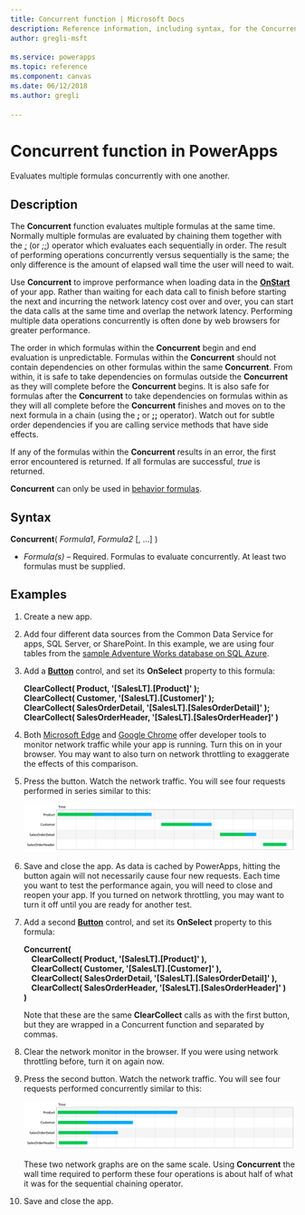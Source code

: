 ```yaml
---
title: Concurrent function | Microsoft Docs
description: Reference information, including syntax, for the Concurrent function in PowerApps
author: gregli-msft

ms.service: powerapps
ms.topic: reference
ms.component: canvas
ms.date: 06/12/2018
ms.author: gregli

---
```

# Concurrent function in PowerApps
Evaluates multiple formulas concurrently with one another.

## Description
The **Concurrent** function evaluates multiple formulas at the same time.  Normally multiple formulas are evaluated by chaining them together with the [*;*](operators.md) (or [*;;*](operators.md)) operator which evaluates each sequentially in order.  The result of performing operations concurrently versus sequentially is the same; the only difference is the amount of elapsed wall time the user will need to wait.

Use **Concurrent** to improve performance when loading data in the [**OnStart**](../controls/control-screen.md) of your app.  Rather than waiting for each data call to finish before starting the next and incurring the network latency cost over and over, you can start the data calls at the same time and overlap the network latency.  Performing multiple data operations concurrently is often done by web browsers for greater performance.  

The order in which formulas within the **Concurrent** begin and end evaluation is unpredictable.  Formulas within the **Concurrent** should not contain dependencies on other formulas within the same **Concurrent**.  From within, it is safe to take dependencies on formulas outside the **Concurrent** as they will complete before the **Concurrent** begins.  It is also safe for formulas after the **Concurrent** to take dependencies on formulas within as they will all complete before the **Concurrent** finishes and moves on to the next formula in a chain (using the **;** or **;;** operator).  Watch out for subtle order dependencies if you are calling service methods that have side effects.

If any of the formulas within the **Concurrent** results in an error, the first error encountered is returned.  If all formulas are successful, *true* is returned.

**Concurrent** can only be used in [behavior formulas](../working-with-formulas-in-depth.md).

## Syntax
**Concurrent**( *Formula1*, *Formula2* [, ...] )

* *Formula(s)* – Required. Formulas to evaluate concurrently.  At least two formulas must be supplied.

## Examples

1. Create a new app.

2. Add four different data sources from the Common Data Service for apps, SQL Server, or SharePoint.  In this example, we are using four tables from the [sample Adventure Works database on SQL Azure](https://docs.microsoft.com/en-us/azure/sql-database/sql-database-get-started-portal).

2. Add a **[Button](../controls/control-button.md)** control, and set its **OnSelect** property to this formula:

	**ClearCollect( Product, '[SalesLT].[Product]' );<br>
	ClearCollect( Customer, '[SalesLT].[Customer]' );<br>
	ClearCollect( SalesOrderDetail, '[SalesLT].[SalesOrderDetail]' );<br> 
	ClearCollect( SalesOrderHeader, '[SalesLT].[SalesOrderHeader]' )**

3. Both [Microsoft Edge](https://docs.microsoft.com/en-us/microsoft-edge/devtools-guide/network) and [Google Chrome](https://developers.google.com/web/tools/chrome-devtools/network-performance/) offer developer tools to monitor network traffic while your app is running.  Turn this on in your browser.  You may want to also turn on network throttling to exaggerate the effects of this comparison.  

4. Press the button.  Watch the network traffic.  You will see four requests performed in series similar to this:

	![Time graph of four network requests, one starting after the last, covering the entire span of time](media/function-concurrent/chained-network.png)

5. Save and close the app.  As data is cached by PowerApps, hitting the button again will not necessarily cause four new requests.  Each time you want to test the performance again, you will need to close and reopen your app.  If you turned on network throttling, you may want to turn it off until you are ready for another test.

1. Add a second **[Button](../controls/control-button.md)** control, and set its **OnSelect** property to this formula:

	**Concurrent(<br> 
	&nbsp;&nbsp;&nbsp;&nbsp;ClearCollect( Product, '[SalesLT].[Product]' ),<br> 
	&nbsp;&nbsp;&nbsp;&nbsp;ClearCollect( Customer, '[SalesLT].[Customer]' ),<br>
	&nbsp;&nbsp;&nbsp;&nbsp;ClearCollect( SalesOrderDetail, '[SalesLT].[SalesOrderDetail]' ),<br>
	&nbsp;&nbsp;&nbsp;&nbsp;ClearCollect( SalesOrderHeader, '[SalesLT].[SalesOrderHeader]' )<br>
	)**

	Note that these are the same **ClearCollect** calls as with the first button, but they are wrapped in a Concurrent function and separated by commas.

2. Clear the network monitor in the browser.  If you were using network throttling before, turn it on again now.

3. Press the second button.   Watch the network traffic.  You will see four requests performed concurrently similar to this:

	![Time graph of four network requests, all four starting together, covering about half of the span of time](media/function-concurrent/concurrent-network.png)

	These two network graphs are on the same scale.  Using **Concurrent** the wall time required to perform these four operations is about half of what it was for the sequential chaining operator. 

5. Save and close the app.   